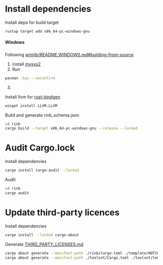 # Install dependencies

Install deps for build target
```bash
rustup target add x86_64-pc-windows-gnu
```

##### Windows
Following [wimlib/README.WINDOWS.md#building-from-source](https://github.com/ebiggers/wimlib/blob/master/README.WINDOWS.md#building-from-source)
1. install [mysys2](https://www.msys2.org/)
2. Run
```bash
pacman -Syu --noconfirm
```
3.
Install llvm for [rust-bindgen](https://github.com/rust-lang/rust-bindgen)
```bash
winget install LLVM.LLVM
```

Build and generate rinb_schema.json
```bash
cd rinb
cargo build --target x86_64-pc-windows-gnu --release --locked
```

# Audit Cargo.lock
Install dependencies
```bash
cargo install cargo-audit --locked
```

Audit
```bash
cd rinb
cargo audit
```

# Update third-party licences
Install dependencies
```bash
cargo install --locked cargo-about
```

Generate [THIRD_PARTY_LICENSES.md](THIRD_PARTY_LICENSES.md)
```bash
cargo about generate --manifest-path ./rinb/Cargo.toml ./template/NOTICE.md.hbs --output-file ./NOTICE.md
cargo about generate --manifest-path ./toolsnt/Cargo.toml ./toolsnt/template/NOTICE.md.hbs --output-file ./toolsnt/NOTICE.md
```